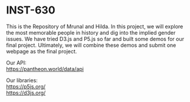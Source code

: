 # INST-630

This is the Repository of Mrunal and Hilda. In this project, we will explore the most memorable people in history and dig into the implied gender issues. We have tried D3.js and P5.js so far and built some demos for our final project. Ultimately, we will combine these demos and submit one webpage as the final project.

Our API: </br>
https://pantheon.world/data/api

Our libraries:  </br>
https://p5js.org/  </br>
https://d3js.org/
